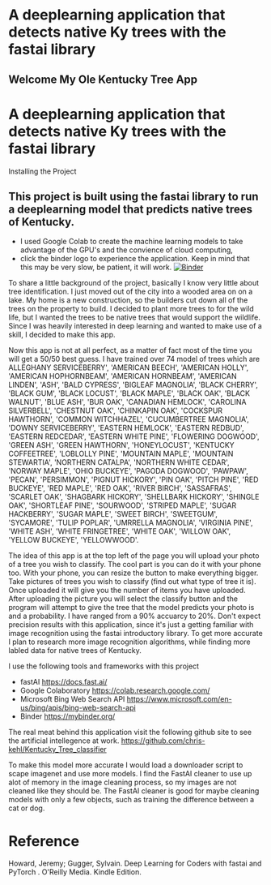 # A deeplearning application that detects native Ky trees with the fastai library
## Welcome My Ole Kentucky Tree App
# A deeplearning application that detects native Ky trees with the fastai library

Installing the Project

## This project is built using the fastai library to run a deeplearning model that predicts native trees of Kentucky.
* I used Google Colab to create the machine learning models to take advantage of the GPU's and the convience of cloud computing,
* click the binder logo to experience the application.  Keep in mind that this may be very slow, be patient, it will work.
[![Binder](https://mybinder.org/badge_logo.svg)](https://mybinder.org/v2/gh/chris-kehl/my_ole_ky_tree/HEAD?urlpath=%2Fvoila%2Frender%2Fky_tree_app.ipynb)

To share a little background of the project, basically I know very little about tree identification.  I just moved out of the city into a wooded
area on on a lake.  My home is a new construction, so the builders cut down all of the trees on the property to build.  I decided to plant more trees to 
for the wild life, but I wanted the trees to be native trees that would support the wildlife. Since I was heavily interested in deep learning and wanted to make use of a skill, I decided to make this app.

Now this app is not at all perfect, as a matter of fact most of the time you will get a 50/50 best guess.  I have trained over 74 model of trees which are ALLEGHANY SERVICEBERRY', 'AMERICAN BEECH', 'AMERICAN HOLLY', 'AMERICAN HOPHORNBEAM', 'AMERICAN HORNBEAM', 'AMERICAN LINDEN', 'ASH', 'BALD CYPRESS', 'BIGLEAF MAGNOLIA', 'BLACK CHERRY', 'BLACK GUM', 'BLACK LOCUST', 'BLACK MAPLE', 'BLACK OAK', 'BLACK WALNUT', 'BLUE ASH', 'BUR OAK', 'CANADIAN HEMLOCK', 'CAROLINA SILVERBELL', 'CHESTNUT OAK', 'CHINKAPIN OAK', 'COCKSPUR HAWTHORN', 'COMMON WITCHHAZEL', 'CUCUMBERTREE MAGNOLIA', 'DOWNY SERVICEBERRY', 'EASTERN HEMLOCK', 'EASTERN REDBUD', 'EASTERN REDCEDAR', 'EASTERN WHITE PINE', 'FLOWERING DOGWOOD', 'GREEN ASH', 'GREEN HAWTHORN', 'HONEYLOCUST', 'KENTUCKY COFFEETREE', 'LOBLOLLY PINE', 'MOUNTAIN MAPLE', 'MOUNTAIN STEWARTIA', 'NORTHERN CATALPA', 'NORTHERN WHITE CEDAR', 'NORWAY MAPLE', 'OHIO BUCKEYE', 'PAGODA DOGWOOD', 'PAWPAW', 'PECAN', 'PERSIMMON', 'PIGNUT HICKORY', 'PIN OAK', 'PITCH PINE', 'RED BUCKEYE', 'RED MAPLE', 'RED OAK', 'RIVER BIRCH', 'SASSAFRAS', 'SCARLET OAK', 'SHAGBARK HICKORY', 'SHELLBARK HICKORY', 'SHINGLE OAK', 'SHORTLEAF PINE', 'SOURWOOD', 'STRIPED MAPLE', 'SUGAR HACKBERRY', 'SUGAR MAPLE', 'SWEET BIRCH', 'SWEETGUM', 'SYCAMORE', 'TULIP POPLAR', 'UMRRELLA MAGNOLIA', 'VIRGINIA PINE', 'WHITE ASH', 'WHITE FRINGETREE', 'WHITE OAK', 'WILLOW OAK', 'YELLOW BUCKEYE', 'YELLOWWOOD'.

The idea of this app is at the top left of the page you will upload your photo of a tree you wish to classify. The cool part is you can do it with your phone too. With your phone, you can resize the button to make everything bigger. Take pictures of trees you wish to classify (find out what type of tree it is). Once uploaded it will give you the number of items you have uploaded. After uploading the picture you will select the classify button and the program will attempt to give the tree that the model predicts your photo is and a probability.  I have ranged from a 90% accuarcy to 20%. Don't expect precision results with this application, since it's just a getting familiar with image recognition using the fastai introductory library.  To get more accurate I plan to research more image recognition algorithms, while finding more labled data for native trees of Kentucky.

I use the following tools and frameworks with this project
  * fastAI https://docs.fast.ai/
  * Google Colaboratory https://colab.research.google.com/
  * Microsoft Bing Web Search API https://www.microsoft.com/en-us/bing/apis/bing-web-search-api
  * Binder https://mybinder.org/
  
The real meat behind this application visit the following github site to see the artificial intellegence at work. https://github.com/chris-kehl/Kentucky_Tree_classifier

 To make this model more accurate I would load a downloader script to scape imagenet and use more models.  I find the FastAI cleaner to use up alot of memory in the image cleaning process, so my images are not cleaned like they should be.  The FastAI cleaner is good for maybe cleaning models with only a few objects, such as training the difference between a cat or dog.

# Reference
Howard, Jeremy; Gugger, Sylvain. Deep Learning for Coders with fastai and PyTorch . O'Reilly Media. Kindle Edition. 


